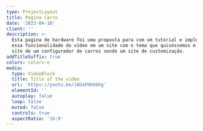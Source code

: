 ```yaml
---
type: ProjectLayout
title: Pagina Carro
date: '2023-04-10'
client: ''
description: >-
  Esta pagina de hardware foi uma proposta para com um tutorial e implementar
  essa funcionalidade do vídeo em um site com o tema que quiséssemos e eu fiz o
  site de um configurador de carros sendo um site de customização.
addTitleSuffix: true
colors: colors-e
media:
  type: VideoBlock
  title: Title of the video
  url: 'https://youtu.be/JAUaFHkhbhg'
  elementId: ''
  autoplay: false
  loop: false
  muted: false
  controls: true
  aspectRatio: '16:9'
---
```


